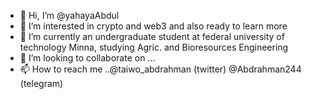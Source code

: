 - 👋 Hi, I’m @yahayaAbdul
- 👀 I’m interested in crypto and web3 and also ready to learn more
- 🌱 I’m currently an undergraduate student at federal university of technology Minna, studying Agric. and Bioresources Engineering 
- 💞️ I’m looking to collaborate on ...
- 📫 How to reach me ..@taiwo_abdrahman (twitter) @Abdrahman244 (telegram)

<!---
yahayaAbdul/yahayaAbdul is a ✨ special ✨ repository because its `README.md` (this file) appears on your GitHub profile.
You can click the Preview link to take a look at your changes.
--->
